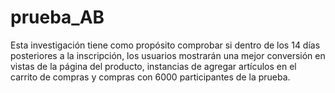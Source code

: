 # prueba_AB
Esta investigación tiene como propósito comprobar si dentro de los 14 días posteriores a la inscripción, los usuarios mostrarán una mejor conversión en vistas de la página del producto, instancias de agregar artículos en el carrito de compras y compras con 6000 participantes de la prueba.

